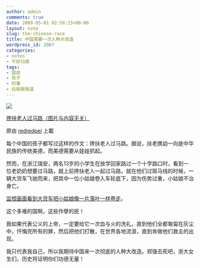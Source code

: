 ```yaml
---
author: admin
comments: true
date: 2009-05-01 02:59:23+00:00
layout: note
slug: the-chinese-race
title: 中国需要一次人种大改造
wordpress_id: 2067
categories:
- notes
- 不好归类
tags:
- 国民
- 孩子
- 时事
- 白板报报道
---
```



[![](http://farm4.static.flickr.com/3609/3490492130_a7dc4ee6b2_m.jpg)](http://www.flickr.com/photos/lookoo/3490492130/)
  


[搀扶老人过马路（图片与内容无关）](http://www.flickr.com/photos/lookoo/3490492130/)
  

原由 [redredpei](http://www.flickr.com/people/lookoo/) 上載




每个中国的孩子都写过这样的作文：搀扶老人过马路。据说，扶老携幼一向是中华民族的传统美德，而美德需要从娃娃抓起。  

  

然而，在浙江瑞安，两名13岁的小学生在放学回家路过一个十字路口时，看到一位老奶奶想要过马路，就上前搀扶老人一起过马路，就在他们过斑马线的时候，一辆大货车飞驰而来，把其中一位小姑娘卷入车轮底下，因为伤势过重，小姑娘不治身亡。  

  

[监控画面看到大货车把小姑娘像一片落叶一样卷走](http://v.news.163.com/video/2009/5/U/K/V579J8JUK.html)。  

  

这个多难的国啊，这些作孽的民！  

  

我如果代表公义的上帝，一定要给它一次血与火的洗礼，直到他们全都匍匐在灰尘中，忏悔完所有的罪，然后把他们打散，在世界各地流浪，直到肯做他们救主的出现。  

  

我只代表我自己，所以我期待中国来一次彻底的人种大改造。郑强去死吧，浙大女生们，历史将证明你们功德无量！
  

